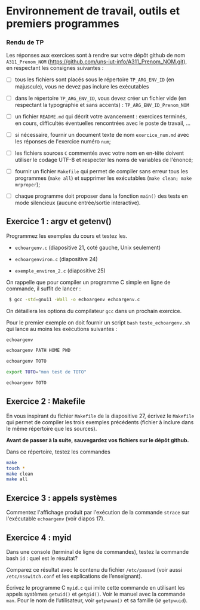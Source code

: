 # Environnement de travail, outils et premiers programmes

### Rendu de TP

Les réponses aux exercices sont à rendre sur votre dépôt github de nom `A311_Prenom_NOM` (https://github.com/uns-iut-info/A311_Prenom_NOM.git), en respectant les consignes suivantes :

- [ ] tous les fichiers sont placés sous le répertoire `TP_ARG_ENV_ID` (en majuscule), vous ne devez pas inclure les exécutables

- [ ] dans le répertoire `TP_ARG_ENV_ID`, vous devez créer un fichier vide (en respectant la typographie et sans accents) : `TP_ARG_ENV_ID_Prenom_NOM`

- [ ] un fichier `README.md` qui décrit votre avancement : exercices terminés, en cours, difficultés éventuelles rencontrées avec le poste de travail, ...

- [ ] si nécessaire, fournir un document texte de nom `exercice_num.md` avec les réponses de l'exercice numéro `num`;

- [ ] les fichiers sources `C`  commentés avec votre nom en en-tête doivent utiliser le codage UTF-8 et respecter les noms de variables de l'énoncé;

- [ ] fournir un fichier `Makefile` qui permet de compiler sans erreur tous les programmes (`make all`) et supprimer les exécutables (`make clean; make mrproper`);

- [ ] chaque programme doit proposer dans la fonction `main()` des tests en mode silencieux (aucune entrée/sortie interactive).



## Exercice 1 : argv et getenv()

Programmez les exemples du cours et testez les.

- `echoargenv.c` (diapositive 21, coté gauche, Unix seulement)

- `echoargenviron.c` (diapositive 24)

- `exemple_environ_2.c` (diapositive 25)

On rappelle que pour compiler un programme C simple en ligne de commande, il suffit de lancer : 

```bash
 $ gcc -std=gnu11 -Wall -o echoargenv echoargenv.c
```

On détaillera les options du compilateur `gcc` dans un prochain exercice.

Pour le premier exemple on doit fournir un script `bash`  `teste_echoargenv.sh` qui lance au moins les exécutions suivantes :

```bash
echoargenv

echoargenv PATH HOME PWD

echoargenv TOTO

export TOTO="mon test de TOTO"

echoargenv TOTO
```



## Exercice 2 : Makefile

En vous inspirant du fichier `Makefile` de la diapositive 27, écrivez le `Makefile` qui permet de compiler les trois exemples précédents (fichier à inclure dans le même répertoire que les sources).

**Avant de passer à la suite, sauvegardez vos fichiers sur le dépôt github.**

Dans ce répertoire, testez les commandes 

```bash
make
touch *
make clean
make all
```



## Exercice 3 : appels systèmes

Commentez l'affichage produit par l'exécution de la commande `strace` sur l'exécutable `echoargenv` (voir diapos 17).



## Exercice 4 : myid

Dans une console (terminal de ligne de commandes), testez la commande bash `id` : quel est le résultat? 

Comparez ce résultat avec le contenu du fichier `/etc/passwd` (voir aussi `/etc/nsswitch.conf` et  les explications de l’enseignant).

Écrivez le programme C `myid.c` qui imite cette commande en utilisant les appels systèmes `getuid()` et `getgid()`. Voir le manuel avec la commande `man`. Pour le nom de l’utilisateur, voir `getpwnam()` et sa famille (*ie* `getpwuid`).
